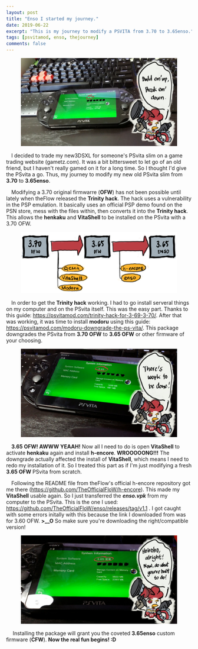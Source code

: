 ```yaml
---
layout: post
title: "Enso I started my journey."
date: 2019-06-22
excerpt: "This is my journey to modify a PSVITA from 3.70 to 3.65enso."
tags: [psvitamod, enso, thejourney]
comments: false
---
```


<figure>
	<img src="/assets/img/psvitamod1.jpg">
</figure>

&ensp;&ensp;I decided to trade my new3DSXL for someone's PSvita slim on a game trading website (gametz.com). It was a bit bittersweet to let go of an old friend, but I haven't really gamed on it for a long time. So I thought I'd give the PSvita a go. Thus, my journey to modify my new old PSvita slim from <b>3.70</b> to <b>3.65enso</b>.

&ensp;&ensp;Modifying a 3.70 original firmwarre (<b>OFW</b>) has not been possible until lately when theFlow released the <b>Trinity hack</b>. The hack uses a vulnerability in the PSP emulation. It basically uses an official PSP demo found on the PSN store, mess with the files within, then converts it into the <b>Trinity hack</b>. This allows the <b>henkaku</b> and <b>VitaShell</b> to be installed on the PSvita with a 3.70 OFW.

<figure>
	<img src="/assets/img/enso_journey.jpg">
</figure>

&ensp;&ensp;In order to get the <b>Trinity hack</b> working. I had to go install serveral things on my computer and on the PSvita itself. This was the easy part. Thanks to this guide: <a href="https://psvitamod.com/trinity-hack-for-3-69-3-70/">https://psvitamod.com/trinity-hack-for-3-69-3-70/</a>. After that was working, it was time to install <b>modoru</b> using this guide: <a href="https://psvitamod.com/modoru-downgrade-the-ps-vita/">https://psvitamod.com/modoru-downgrade-the-ps-vita/</a>. This package downgrades the PSvita from <b>3.70 OFW</b> to <b>3.65 OFW</b> or other firmware of your choosing.

<figure>
	<img src="/assets/img/psvitamod2.jpg">
</figure>

&ensp;&ensp;<b>3.65 OFW! AWWW YEAAH!</b> Now all I need to do is open <b>VitaShell</b> to activate <b>henkaku</b> again and install <b>h-encore</b>. <b>WROOOOONG!!!</b> The downgrade actually affected the install of <b>VitaShell</b>, which means I need to redo my installation of it. So I treated this part as if I'm just modifying a fresh <b>3.65 OFW</b> PSvita from scratch.

&ensp;&ensp;Following the README file from theFlow's official h-encore repository got me there (<a href="https://github.com/TheOfficialFloW/h-encore">https://github.com/TheOfficialFloW/h-encore</a>). This made my <b>VitaShell</b> usable again. So I just transferred the <i><b>enso.vpk</b></i> from my computer to the PSvita. This is the one I used: <a href="https://github.com/TheOfficialFloW/enso/releases/tag/v1.1">https://github.com/TheOfficialFloW/enso/releases/tag/v1.1</a> . I got caught with some errors initally with this because the link I downloaded from was for </b>3.60 OFW</b>. <b>>__O</b> So make sure you're downloading the right/compatible version!

<figure>
	<img src="/assets/img/psvitamod3.jpg">
</figure>

&ensp;&ensp; Installing the package will grant you the coveted <b>3.65enso</b> custom firmware (<b>CFW</b>). <b>Now the real fun begins! :D</b>
